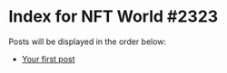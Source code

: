 # Index for NFT World #2323
Posts will be displayed in the order below:

- [Your first post](./001-first.md)


